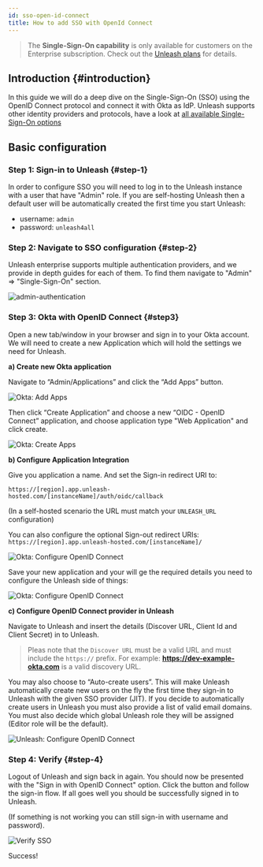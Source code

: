 ```yaml
---
id: sso-open-id-connect
title: How to add SSO with OpenId Connect
---
```


> The **Single-Sign-On capability** is only available for customers on the Enterprise subscription. Check out the [Unleash plans](https://www.getunleash.io/plans) for details.

## Introduction {#introduction}

In this guide we will do a deep dive on the Single-Sign-On (SSO) using the OpenID Connect protocol and connect it with Okta as IdP. Unleash supports other identity providers and protocols, have a look at [all available Single-Sign-On options](./sso.md)

## Basic configuration

### Step 1: Sign-in to Unleash {#step-1}

In order to configure SSO you will need to log in to the Unleash instance with a user that have "Admin" role. If you are self-hosting Unleash then a default user will be automatically created the first time you start Unleash:

- username: `admin`
- password: `unleash4all`

### Step 2: Navigate to SSO configuration {#step-2}

Unleash enterprise supports multiple authentication providers, and we provide in depth guides for each of them. To find them navigate to "Admin" => "Single-Sign-On" section.

![admin-authentication](/img/sso-oidc.png)

### Step 3: Okta with OpenID Connect {#step3}

Open a new tab/window in your browser and sign in to your Okta account. We will need to create a new Application which will hold the settings we need for Unleash.

**a) Create new Okta application**

Navigate to “Admin/Applications” and click the “Add Apps” button.

![Okta: Add Apps](/img/okta_add_application-768x345.png)

Then click “Create Application” and choose a new “OIDC - OpenID Connect” application, and choose application type "Web Application" and click create.

![Okta: Create Apps](/img/okta-oidc-create.png)

**b) Configure Application Integration**

Give you application a name. And set the Sign-in redirect URI to:

`https://[region].app.unleash-hosted.com/[instanceName]/auth/oidc/callback`

(In a self-hosted scenario the URL must match your `UNLEASH_URL` configuration)

You can also configure the optional Sign-out redirect URIs: `https://[region].app.unleash-hosted.com/[instanceName]/`

![Okta: Configure OpenID Connect](/img/sso-oidc-okta.png)

Save your new application and your will ge the required details you need to configure the Unleash side of things:

![Okta: Configure OpenID Connect](/img/okta-oidc-details.png)

**c) Configure OpenID Connect provider in Unleash**

Navigate to Unleash and insert the details (Discover URL, Client Id and Client Secret) in to Unleash.

> Pleas note that the `Discover URL` must be a valid URL and must include the `https://` prefix. For example: **https://dev-example-okta.com** is a valid discovery URL.

You may also choose to “Auto-create users”. This will make Unleash automatically create new users on the fly the first time they sign-in to Unleash with the given SSO provider (JIT). If you decide to automatically create users in Unleash you must also provide a list of valid email domains. You must also decide which global Unleash role they will be assigned (Editor role will be the default).

![Unleash: Configure OpenID Connect](/img/sso-oidc-unleash.png)

### Step 4: Verify {#step-4}

Logout of Unleash and sign back in again. You should now be presented with the "Sign in with OpenID Connect" option. Click the button and follow the sign-in flow. If all goes well you should be successfully signed in to Unleash.

(If something is not working you can still sign-in with username and password).

![Verify SSO](/img/sso-oidc-verify.png)

Success!
